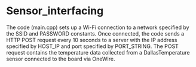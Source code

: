 # Sensor_interfacing

The code (main.cpp) sets up a Wi-Fi connection to a network specified by the SSID and PASSWORD constants. Once connected, the code sends a HTTP POST request every 10 seconds to a server with the IP address specified by HOST_IP and port specified by PORT_STRING. The POST request contains the temperature data collected from a DallasTemperature sensor connected to the board via OneWire.